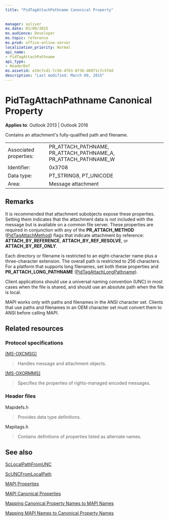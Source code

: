 ```yaml
---
title: "PidTagAttachPathname Canonical Property"
 
 
manager: soliver
ms.date: 03/09/2015
ms.audience: Developer
ms.topic: reference
ms.prod: office-online-server
localization_priority: Normal
api_name:
- PidTagAttachPathname
api_type:
- HeaderDef
ms.assetid: e19c7cd1-7c56-4f63-8736-d6971c7c5f4d
description: "Last modified: March 09, 2015"
---
```


# PidTagAttachPathname Canonical Property

  
  
**Applies to**: Outlook 2013 | Outlook 2016 
  
Contains an attachment's fully-qualified path and filename.
  
|||
|:-----|:-----|
|Associated properties:  <br/> |PR_ATTACH_PATHNAME, PR_ATTACH_PATHNAME_A, PR_ATTACH_PATHNAME_W  <br/> |
|Identifier:  <br/> |0x3708  <br/> |
|Data type:  <br/> |PT_STRING8, PT_UNICODE  <br/> |
|Area:  <br/> |Message attachment  <br/> |
   
## Remarks

It is recommended that attachment subobjects expose these properties. Setting them indicates that the attachment data is not included with the message but is available on a common file server. These properties are required in conjunction with any of the **PR_ATTACH_METHOD** ([PidTagAttachMethod](pidtagattachmethod-canonical-property.md)) flags that indicate attachment by reference: **ATTACH_BY_REFERENCE**, **ATTACH_BY_REF_RESOLVE**, or **ATTACH_BY_REF_ONLY**. 
  
Each directory or filename is restricted to an eight-character name plus a three-character extension. The overall path is restricted to 256 characters. For a platform that supports long filenames, set both these properties and **PR_ATTACH_LONG_PATHNAME** ([PidTagAttachLongPathname](pidtagattachlongpathname-canonical-property.md)). 
  
Client applications should use a universal naming convention (UNC) in most cases when the file is shared, and should use an absolute path when the file is local.
  
MAPI works only with paths and filenames in the ANSI character set. Clients that use paths and filenames in an OEM character set must convert them to ANSI before calling MAPI. 
  
## Related resources

### Protocol specifications

[[MS-OXCMSG]](http://msdn.microsoft.com/library/7fd7ec40-deec-4c06-9493-1bc06b349682%28Office.15%29.aspx)
  
> Handles message and attachment objects.
    
[[MS-OXORMMS]](http://msdn.microsoft.com/library/a121dda4-48f3-41f8-b12f-170f533038bb%28Office.15%29.aspx)
  
> Specifies the properties of rights-managed encoded messages.
    
### Header files

Mapidefs.h
  
> Provides data type definitions.
    
Mapitags.h
  
> Contains definitions of properties listed as alternate names.
    
## See also



[ScLocalPathFromUNC](sclocalpathfromunc.md)
  
[ScUNCFromLocalPath](scuncfromlocalpath.md)


[MAPI Properties](mapi-properties.md)
  
[MAPI Canonical Properties](mapi-canonical-properties.md)
  
[Mapping Canonical Property Names to MAPI Names](mapping-canonical-property-names-to-mapi-names.md)
  
[Mapping MAPI Names to Canonical Property Names](mapping-mapi-names-to-canonical-property-names.md)

